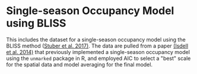 # Single-season Occupancy Model using BLISS

This includes the dataset for a single-season occupancy model using the BLISS method ([Stuber et al. 2017)][1]. The data are pulled from a paper [(Isdell et al. 2014)][2] that previously implemented a single-season occupancy model using the `unmarked` package in R, and employed AIC to select a "best" scale for the spatial data and model averaging for the final model.


[1]: <https://link.springer.com/article/10.1007/s10980-017-0575-y>
[2]: <https://onlinelibrary.wiley.com/doi/full/10.1111/ddi.12289>
